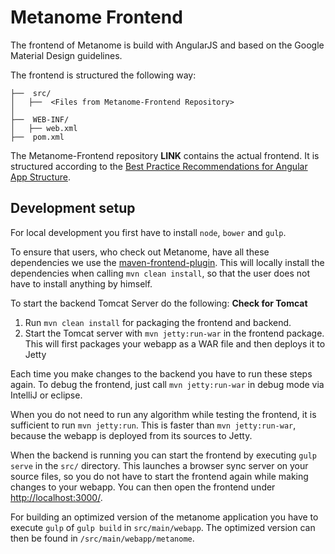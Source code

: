 # Metanome Frontend

The frontend of Metanome is build with AngularJS and based on the Google Material Design guidelines.

The frontend is structured the following way:
~~~
├──  src/
│   ├──  <Files from Metanome-Frontend Repository>
│
├──  WEB-INF/
│	├── web.xml 
├──  pom.xml
~~~
The Metanome-Frontend repository **LINK** contains the actual frontend. It is structured according to the [Best Practice Recommendations for Angular App Structure](https://docs.google.com/document/d/1XXMvReO8-Awi1EZXAXS4PzDzdNvV6pGcuaF4Q9821Es/pub). 

## Development setup

For local development you first have to install `node`, `bower` and `gulp`.

To ensure that users, who check out Metanome, have all these dependencies we use the [maven-frontend-plugin](https://github.com/eirslett/frontend-maven-plugin). This will locally install the dependencies when calling `mvn clean install`, so that the user does not have to install anything by himself. 

To start the backend Tomcat Server do the following: **Check for Tomcat**

1. Run `mvn clean install` for packaging the frontend and backend.
2. Start the Tomcat server with `mvn jetty:run-war` in the frontend package. This will first packages your webapp as a WAR file and then deploys it to Jetty

Each time you make changes to the backend you have to run these steps again.
To debug the frontend, just call `mvn jetty:run-war` in debug mode via IntelliJ or eclipse.

When you do not need to run any algorithm while testing the frontend, it is sufficient to run `mvn jetty:run`. This is faster than `mvn jetty:run-war`, because the webapp is deployed from its sources to Jetty.

When the backend is running you can start the frontend by executing `gulp serve` in the `src/` directory. This launches a browser sync server on your source files, so you do not have to start the frontend again while making changes to your webapp.
You can then open the frontend under [http://localhost:3000/](http://localhost:3000/).

For building an optimized version of the metanome application you have to execute `gulp` of `gulp build` in `src/main/webapp`. The optimized version can then be found in `/src/main/webapp/metanome`.